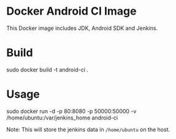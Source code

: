 # Docker Android CI Image 

This Docker image includes JDK, Android SDK and Jenkins.

# Build

sudo docker build -t android-ci .

# Usage

sudo docker run -d -p 80:8080 -p 50000:50000 -v /home/ubuntu:/var/jenkins_home android-ci

Note: This will store the jenkins data in `/home/ubuntu` on the host.